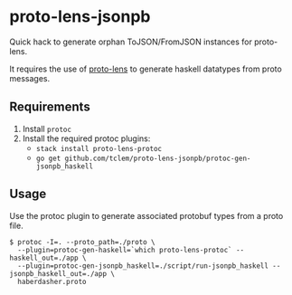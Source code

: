 # proto-lens-jsonpb

Quick hack to generate orphan ToJSON/FromJSON instances for proto-lens.

It requires the use of [proto-lens](https://github.com/google/proto-lens) to generate haskell datatypes from proto messages.

## Requirements

1. Install `protoc`
2. Install the required protoc plugins:
   - `stack install proto-lens-protoc`
   - `go get github.com/tclem/proto-lens-jsonpb/protoc-gen-jsonpb_haskell`

## Usage

Use the protoc plugin to generate associated protobuf types from a proto file.

```
$ protoc -I=. --proto_path=./proto \
  --plugin=protoc-gen-haskell=`which proto-lens-protoc` --haskell_out=./app \
  --plugin=protoc-gen-jsonpb_haskell=./script/run-jsonpb_haskell --jsonpb_haskell_out=./app \
  haberdasher.proto
```
